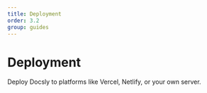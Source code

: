 ```yaml
---
title: Deployment
order: 3.2
group: guides
---
```


# Deployment

Deploy Docsly to platforms like Vercel, Netlify, or your own server.
